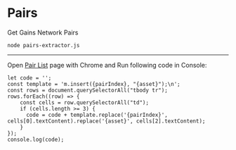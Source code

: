 # Pairs

Get Gains Network Pairs

```
node pairs-extractor.js
```

---

Open [Pair List](https://gains-network.gitbook.io/docs-home/gtrade-leveraged-trading/pair-list) page with Chrome and Run following code in Console:

```
let code = '';
const template = 'm.insert({pairIndex}, "{asset}");\n';
const rows = document.querySelectorAll("tbody tr");
rows.forEach((row) => {
    const cells = row.querySelectorAll("td");
    if (cells.length >= 3) {
      code = code + template.replace('{pairIndex}', cells[0].textContent).replace('{asset}', cells[2].textContent);
    }
});
console.log(code);
```
